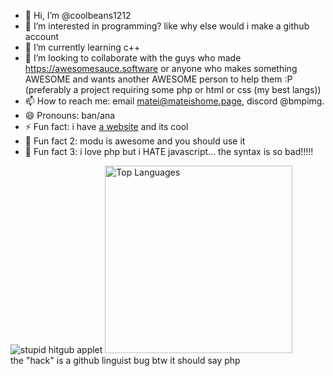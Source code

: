 - 👋 Hi, I’m @coolbeans1212
- 👀 I’m interested in programming? like why else would i make a github account
- 🌱 I’m currently learning c++
- 💞️ I’m looking to collaborate with the guys who made <a href="https://web.archive.org/web/20240326184706/https://awesomesauce.software/">https://awesomesauce.software</a> or anyone who makes something AWESOME and wants another AWESOME person to help them :P (preferably a project requiring some php or html or css (my best langs))
- 📫 How to reach me: email matei@mateishome.page, discord @bmpimg.
- 😄 Pronouns: ban/ana
- ⚡ Fun fact: i have <a href="https://mateishome.page">a website</a> and its cool
- 🦟 Fun fact 2: modu is awesome and you should use it
- 🪿 Fun fact 3: i love php but i HATE javascript... the syntax is so bad!!!!!
<!---
coolbeans1212/coolbeans1212 is a ✨ special ✨ repository because its `README.md` (this file) appears on your GitHub profile.
You can click the Preview link to take a look at your changes.
--->

![stupid hitgub applet](https://github.com/user-attachments/assets/768a8e4a-b9a0-4a1d-87c0-2adce6f370b4)
<img src="https://github-readme-stats.vercel.app/api/top-langs/?username=coolbeans1212&langs_count=8&layout=compact&theme=algolia&count_private=true" width=300px alt="Top Languages"/><br>
the "hack" is a github linguist bug btw it should say php
